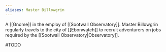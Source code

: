 ```yaml
---
aliases: Master Billowgrin
---
```


A [[Gnome]] in the employ of [[Sootwall Observatory]]. Master Billowgrin regularly travels to the city of [[Ebonwatch]] to recruit adventurers on jobs required by the [[Sootwall Observatory|Observatory]].

#TODO